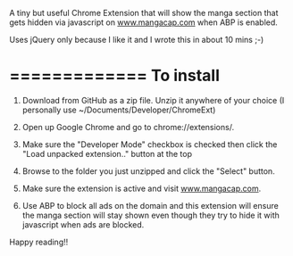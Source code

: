A tiny but useful Chrome Extension that will show the manga section that gets hidden via javascript on www.mangacap.com when ABP is enabled.

Uses jQuery only because I like it and I wrote this in about 10 mins ;-)

=============
To install
=============
1. Download from GitHub as a zip file. Unzip it anywhere of your choice (I personally use ~/Documents/Developer/ChromeExt)

2. Open up Google Chrome and go to chrome://extensions/.

3. Make sure the "Developer Mode" checkbox is checked then click the "Load unpacked extension.." button at the top

4. Browse to the folder you just unzipped and click the "Select" button.

5. Make sure the extension is active and visit www.mangacap.com.

6. Use ABP to block all ads on the domain and this extension will ensure the manga section will stay shown even though they try to hide it with javascript when ads are blocked.

Happy reading!!
